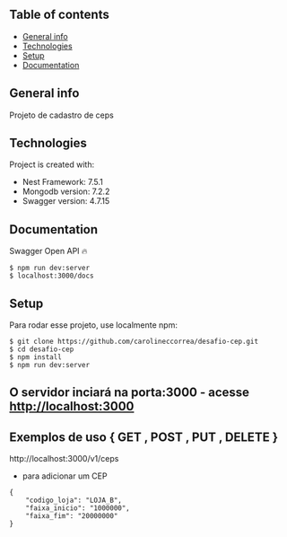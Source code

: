 ## Table of contents
* [General info](#general-info)
* [Technologies](#technologies)
* [Setup](#setup)
* [Documentation](#documentation)

## General info
Projeto de cadastro de ceps
	
## Technologies
Project is created with: 
* Nest Framework: 7.5.1
* Mongodb version: 7.2.2
* Swagger version: 4.7.15

## Documentation
Swagger Open API :fire:
```
$ npm run dev:server
$ localhost:3000/docs

```
	
## Setup
Para rodar esse projeto, use localmente npm:

```
$ git clone https://github.com/carolineccorrea/desafio-cep.git
$ cd desafio-cep
$ npm install
$ npm run dev:server
```
## O servidor inciará na porta:3000 - acesse <http://localhost:3000> 

## Exemplos de uso { GET , POST , PUT , DELETE }
http://localhost:3000/v1/ceps

* para adicionar um CEP 

```
{
	"codigo_loja": "LOJA_B",
	"faixa_inicio": "1000000",
	"faixa_fim": "20000000"
}

```
